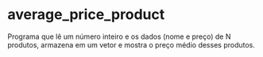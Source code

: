 # average_price_product
Programa que lê um número inteiro e os dados (nome e preço) de N produtos, armazena em um vetor e mostra o preço médio desses produtos.
